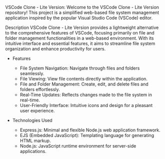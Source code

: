 VSCode Clone - Lite Version:
Welcome to the VSCode Clone - Lite Version repository! This project is a simplified web-based file system management application inspired by the popular Visual Studio Code (VSCode) editor.

Description 
VSCode Clone - Lite Version provides a lightweight alternative to the comprehensive features of VSCode, focusing primarily on file and folder management functionalities in a web-based environment. With its intuitive interface and essential features, it aims to streamline file system organization and enhance productivity for users.

* Features
  - File System Navigation: Navigate through files and folders seamlessly.
  - File Viewing: View file contents directly within the application.
  - File and Folder Management: Create, edit, and delete files and folders effortlessly.
  - Real-Time Updates: Reflects changes made to the file system in real-time.
  - User-Friendly Interface: Intuitive icons and design for a pleasant user experience.
  
* Technologies Used
  - Express.js: Minimal and flexible Node.js web application framework.
  - EJS (Embedded JavaScript): Templating language for generating HTML markup.
  - Node.js: JavaScript runtime environment for server-side applications.
